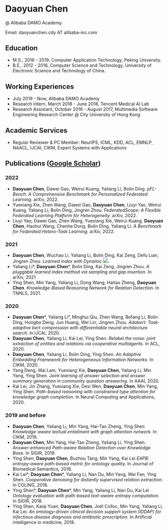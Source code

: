 ###### &nbsp;

# Daoyuan Chen 
@ Alibaba DAMO Academy.  

Email: daoyuanchen.cdy AT alibaba-inc.com


## Education

+ M.S., 2016 - 2019, Computer Application Technology, Peking University. 
+ B.E., 2012 - 2016, Computer Science and Technology, University of Electronic Science and Technology of China.


## Working Experiences

+ July 2019 - Now, Alibaba DAMO Academy
+ Research Intern, March 2018 - June 2018, Tencent Medical AI Lab
+ Research Assistant, October 2016 - August 2017, Multimedia Software Engineering Research Center @ City University of Hong Kong

## Academic Services
+ Regular Reviewer & PC Member: NeurIPS, ICML, KDD, ACL, EMNLP, NAACL, IJCAI, CIKM, Expert Systems with Applications

## Publications ([Google Scholar](https://scholar.google.com/citations?hl=en&user=1GdfinUAAAAJ))

### 2022
+ **Daoyuan Chen**, Dawei Gao, Weirui Kuang, Yaliang Li, Bolin Ding. *pFL-Bench: A Comprehensive Benchmark for Personalized Federated Learning*. arXiv, 2022. 
+ Yuexiang Xie, Zhen Wang, Dawei Gao, **Daoyuan Chen**, Liuyi Yao, Weirui Kuang, Yaliang Li, Bolin Ding, Jingren Zhou. *FederatedScope: A Flexible Federated Learning Platform for Heterogeneity.* arXiv, 2022.  
+ Liuyi Yao, Dawei Gao, Zhen Wang, Yuexiang Xie, Weirui Kuang, **Daoyuan Chen**, Haohui Wang, Chenhe Dong, Bolin Ding, Yaliang Li. *A Benchmark for Federated Hetero-Task Learning.* arXiv, 2022. 

### 2021
+ **Daoyuan Chen**, Wuchao Li, Yaliang Li, Bolin Ding, Kai Zeng, Defu Lian, Jingren Zhou. *Learned Index with Dynamic <img src="https://render.githubusercontent.com/render/math?math=\epsilon">.* 
+ Yaliang Li\*, **Daoyuan Chen**\*, Bolin Ding, Kai Zeng, Jingren Zhou. *A pluggable learned index method via sampling and gap insertion.* In arXiv, 2021
+ Ying Shen, Min Yang, Yaliang Li, Dong Wang, Haitao Zheng, **Daoyuan Chen**. *Knowledge-Based Reasoning Network for Relation Detection.* In TNNLS, 2021.

### 2020
+ **Daoyuan Chen**\*, Yaliang Li\*, Minghui Qiu, Zhen Wang, Bofang Li, Bolin Ding, Hongbo Deng, Jun Huang, Wei Lin, Jingren Zhou. *Adabert: Task-adaptive bert compression with differentiable neural architecture search.* In IJCAI, 2020.
+ **Daoyuan Chen**, Yaliang Li, Kai Lei, Ying Shen. *Relabel the noise: joint extraction of entities and relations via cooperative multiagents.* In ACL, 2020.
+ **Daoyuan Chen**, Yaliang Li, Bolin Ding, Ying Shen. *An Adaptive Embedding Framework for Heterogeneous Information Networks.* In CIKM, 2020.  
+ Yang Deng, Wai Lam, Yuexiang Xie, **Daoyuan Chen**, Yaliang Li, Min Yang, Ying Shen. *Joint learning of answer selection and answer summary generation in community question answering.* In AAAI, 2020.  
+ Kai Lei, Jin Zhang, Yuexiang Xie, Desi Wen, **Daoyuan Chen**, Min Yang, Ying Shen. *Path-based reasoning with constrained type attention for knowledge graph completion.* In Neural Computing and Applications, 2020.

### 2019 and before
+ **Daoyuan Chen**, Yaliang Li, Min Yang, Hai-Tao Zheng, Ying Shen *Knowledge-aware textual entailment with graph attention network.* In CIKM, 2019.
+ **Daoyuan Chen**, Min Yang, Hai-Tao Zheng, Yaliang Li, Ying Shen. *Answer-enhanced Path-aware Relation Detection over Knowledge Base.* In SIGIR, 2019.
+ Ying Shen, **Daoyuan Chen**, Buzhou Tang, Min Yang, Kai Lei *EAPB: entropy-aware path-based metric for ontology quality.* In Journal of Biomedical Semantics, 2018.
+ Kai Lei\*, **Daoyuan Chen**\*, Yaliang Li, Nan Du, Min Yang, Wei Fan, Ying Shen. *Cooperative denoising for distantly supervised relation extraction.* In COLING, 2018.
+ Ying Shen\*, **Daoyuan Chen**\*, Min Yang, Yaliang Li, Nan Du, Kai Lei *Ontology evaluation with path-based text-aware entropy computation.* In SIGIR, 2018.
+ Ying Shen, Kaiqi Yuan, **Daoyuan Chen**, Joël Colloc, Min Yang, Yaliang Li, Kai Lei. *An ontology-driven clinical decision support system (IDDAP) for infectious disease diagnosis and antibiotic prescription.* In Artificial intelligence in medicine, 2018.
